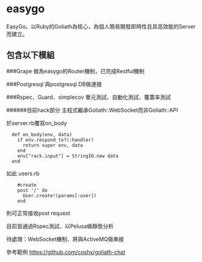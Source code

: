 easygo
======

EasyGo。以Ruby的Goliath為核心，為個人簡易開發即時性且具高效能的Server而建立。

包含以下模組
----------

###Grape
做為easygo的Router機制，已完成Restful機制

###Postgresql
與postgresql DB做連接

###Rspec、Guard、simplecov
單元測試、自動化測試、覆蓋率測試


######目前hack部分
主程式繼承Goliath::WebSocket而非Goliath::API

於server.rb覆寫on_body

```
  def on_body(env, data)
    if env.respond_to?(:handler)
      return super env, data
    end
    env["rack.input"] = StringIO.new data
  end
```
如此 users.rb


```
    #create
    post '/' do
      User.create!(params[:user])
    end
```
則可正常接收post request

目前皆通過Rspec測試、以Pelusa做靜態分析

待處理：WebSocket機制、將與ActiveMQ做串接

參考範例
https://github.com/coshx/goliath-chat






